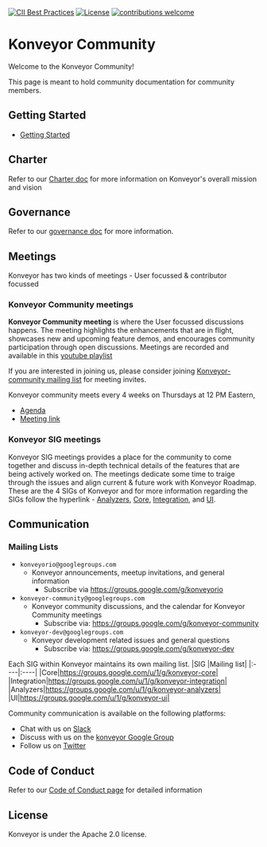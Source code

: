 [![CII Best Practices](https://bestpractices.coreinfrastructure.org/projects/6384/badge)](https://bestpractices.coreinfrastructure.org/projects/6384) [![License](http://img.shields.io/:license-apache-blue.svg)](http://www.apache.org/licenses/LICENSE-2.0.html) [![contributions welcome](https://img.shields.io/badge/contributions-welcome-brightgreen.svg?style=flat)](https://github.com/konveyor/community/pulls)

# Konveyor Community

Welcome to the Konveyor Community!

This page is meant to hold community documentation for community members.

## Getting Started
* [Getting Started](gsg.md)

## Charter
Refer to our [Charter doc](Charter.md) for more information on Konveyor's overall mission and vision

## Governance
Refer to our [governance doc](GOVERNANCE.md) for more information.

## Meetings

Konveyor has two kinds of meetings - User focussed & contributor focussed

### Konveyor Community meetings

**Konveyor Community meeting** is where the User focussed discussions happens. 
The meeting highlights the enhancements that are in flight, showcases new and upcoming feature demos, 
and encourages community participation through open discussions. Meetings are recorded and available in 
this [youtube playlist](https://youtube.com/playlist?list=PL4aUFFbk56EOWBwS9qvEKDn8CAMXDfdw0&si=stYIl0Jcyxr_xTOK)

If you are interested in joining us, please consider joining
[Konveyor-community mailing list](https://groups.google.com/g/konveyor-community)
for meeting invites. 

Konveyor community meets every 4 weeks on Thursdays at 12 PM Eastern,
* [Agenda](https://docs.google.com/document/d/18vsvW8aO1iJqCXUCi-X2_PjfzuSVE5Ue3vgxlTYl10g/edit)
* [Meeting link](https://meet.google.com/jmn-poqi-evw)



### Konveyor SIG meetings

Konveyor SIG meetings provides a place for the community to come together 
and discuss in-depth technical details of the features that are being actively worked on.
The meetings dedicate some time to traige through the issues and align current & future work with Konveyor Roadmap.
These are the 4 SIGs of Konveyor and for more information regarding the SIGs follow the hyperlink - [Analyzers](https://github.com/konveyor/community/tree/main/sig-analyzers), 
[Core](https://github.com/konveyor/community/tree/main/sig-core), 
[Integration](https://github.com/konveyor/community/tree/main/sig-integration), 
and [UI](https://github.com/konveyor/community/tree/main/sig-ui). 


## Communication

### Mailing Lists
 * `konveyorio@googlegroups.com`
   * Konveyor announcements, meetup invitations, and general information
     * Subscribe via https://groups.google.com/g/konveyorio
 * `konveyor-community@googlegroups.com` 
   * Konveyor community discussions, and the calendar for Konveyor Community meetings
     * Subscribe via: https://groups.google.com/g/konveyor-community
 * `konveyor-dev@googlegroups.com` 
   * Konveyor development related issues and general questions
     * Subscribe via: https://groups.google.com/g/konveyor-dev 

Each SIG within Konveyor maintains its own mailing list. 
|SIG |Mailing list|
|:----|:----|
|Core|https://groups.google.com/u/1/g/konveyor-core|
|Integration|https://groups.google.com/u/1/g/konveyor-integration|
|Analyzers|https://groups.google.com/u/1/g/konveyor-analyzers|
|UI|https://groups.google.com/u/1/g/konveyor-ui|
 

 Community communication is available on the following platforms:
 * Chat with us on [Slack](https://kubernetes.slack.com/archives/CR85S82A2)
 * Discuss with us on the [konveyor Google Group](https://groups.google.com/g/konveyorio)
 * Follow us on [Twitter](https://twitter.com/Konveyor_io)
 

## Code of Conduct
Refer to our [Code of Conduct page](https://github.com/konveyor/community/blob/main/CODE_OF_CONDUCT.md) for detailed information

## License

Konveyor is under the Apache 2.0 license.
